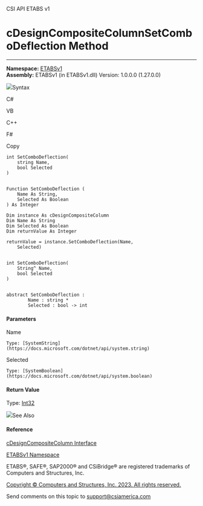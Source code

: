 ﻿

CSI API ETABS v1

# cDesignCompositeColumnSetComboDeflection Method  
  
---  
  
**Namespace:** [ETABSv1](2780f1b8-2033-5289-2298-1cdb2a7508d9.htm)  
**Assembly:** ETABSv1 (in ETABSv1.dll) Version: 1.0.0.0 (1.27.0.0)

![](../icons/SectionExpanded.png)Syntax

C#

VB

C++

F#

Copy

    
    
    int SetComboDeflection(
    	string Name,
    	bool Selected
    )
    
    
    Function SetComboDeflection ( 
    	Name As String,
    	Selected As Boolean
    ) As Integer
    
    Dim instance As cDesignCompositeColumn
    Dim Name As String
    Dim Selected As Boolean
    Dim returnValue As Integer
    
    returnValue = instance.SetComboDeflection(Name, 
    	Selected)
    
    
    int SetComboDeflection(
    	String^ Name, 
    	bool Selected
    )
    
    
    abstract SetComboDeflection : 
            Name : string * 
            Selected : bool -> int 
    

#### Parameters

Name

    Type: [SystemString](https://docs.microsoft.com/dotnet/api/system.string)  

Selected

    Type: [SystemBoolean](https://docs.microsoft.com/dotnet/api/system.boolean)  

#### Return Value

Type: [Int32](https://docs.microsoft.com/dotnet/api/system.int32)

![](../icons/SectionExpanded.png)See Also

#### Reference

[cDesignCompositeColumn Interface](5e565810-c33f-2757-e269-ba10feb0414d.htm)

[ETABSv1 Namespace](2780f1b8-2033-5289-2298-1cdb2a7508d9.htm)

ETABS®, SAFE®, SAP2000® and CSiBridge® are registered trademarks of Computers
and Structures, Inc.  

[Copyright © Computers and Structures, Inc. 2023. All rights
reserved.](http://www.csiamerica.com)

Send comments on this topic to
[support@csiamerica.com](mailto:support%40csiamerica.com?Subject=CSI%20API%20ETABS%20v1)

